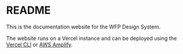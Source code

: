 # README

This is the documentation website for the WFP Design System.

The website runs on a Vercel instance and can be deployed using the [Vercel CLI](https://vercel.com/docs/cli) or [AWS Amplify](https://aws.amazon.com/amplify/).
